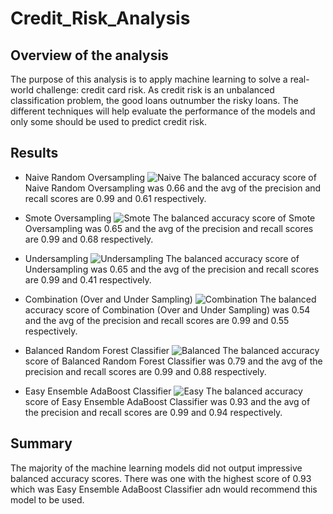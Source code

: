 # Credit_Risk_Analysis

## Overview of the analysis

The purpose of this analysis is to apply machine learning to solve a real-world challenge: credit card risk. As credit risk is an unbalanced classification problem, the good loans outnumber the risky loans. The different techniques will help evaluate the performance of the models and only some should be used to predict credit risk.

## Results

- Naive Random Oversampling
![Naive](url)
The balanced accuracy score of Naive Random Oversampling was 0.66 and the avg of the precision and recall scores are 0.99 and 0.61 respectively.

- Smote Oversampling
![Smote](url)
The balanced accuracy score of Smote Oversampling was 0.65 and the avg of the precision and recall scores are 0.99 and 0.68 respectively.

- Undersampling
![Undersampling](url)
The balanced accuracy score of Undersampling was 0.65 and the avg of the precision and recall scores are 0.99 and 0.41 respectively.

- Combination (Over and Under Sampling)
![Combination](url)
The balanced accuracy score of Combination (Over and Under Sampling) was 0.54 and the avg of the precision and recall scores are 0.99 and 0.55 respectively.

- Balanced Random Forest Classifier
![Balanced](url)
The balanced accuracy score of Balanced Random Forest Classifier was 0.79 and the avg of the precision and recall scores are 0.99 and 0.88 respectively.

- Easy Ensemble AdaBoost Classifier
![Easy](url)
The balanced accuracy score of Easy Ensemble AdaBoost Classifier was 0.93 and the avg of the precision and recall scores are 0.99 and 0.94 respectively.

## Summary

The majority of the machine learning models did not output impressive balanced accuracy scores. There was one with the highest score of 0.93 which was Easy Ensemble AdaBoost Classifier adn would recommend this model to be used. 